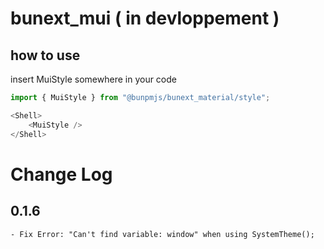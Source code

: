 # bunext_mui ( in devloppement )

## how to use

insert MuiStyle somewhere in your code

```Javascript XML
import { MuiStyle } from "@bunpmjs/bunext_material/style";

<Shell>
    <MuiStyle />
</Shell>
```

# Change Log

## 0.1.6

    - Fix Error: "Can't find variable: window" when using SystemTheme();
